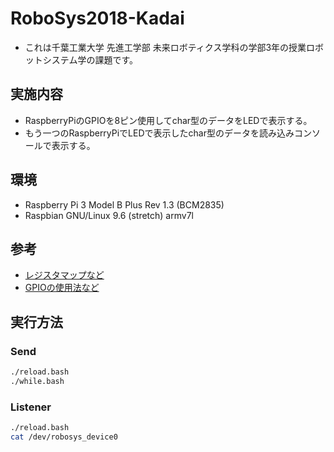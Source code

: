 # RoboSys2018-Kadai
+ これは千葉工業大学 先進工学部 未来ロボティクス学科の学部3年の授業ロボットシステム学の課題です。
## 実施内容
+ RaspberryPiのGPIOを8ピン使用してchar型のデータをLEDで表示する。
+ もう一つのRaspberryPiでLEDで表示したchar型のデータを読み込みコンソールで表示する。
## 環境
+ Raspberry Pi 3 Model B Plus Rev 1.3 (BCM2835)
+ Raspbian GNU/Linux 9.6 (stretch) armv7l
## 参考
+ [レジスタマップなど](https://www.raspberrypi.org/app/uploads/2012/02/BCM2835-ARM-Peripherals.pdf)
+ [GPIOの使用法など](https://www.ei.tohoku.ac.jp/xkozima/lab/raspTutorial3.html)
## 実行方法
### Send
```Bash
./reload.bash
./while.bash
```
### Listener
```Bash
./reload.bash
cat /dev/robosys_device0
```
